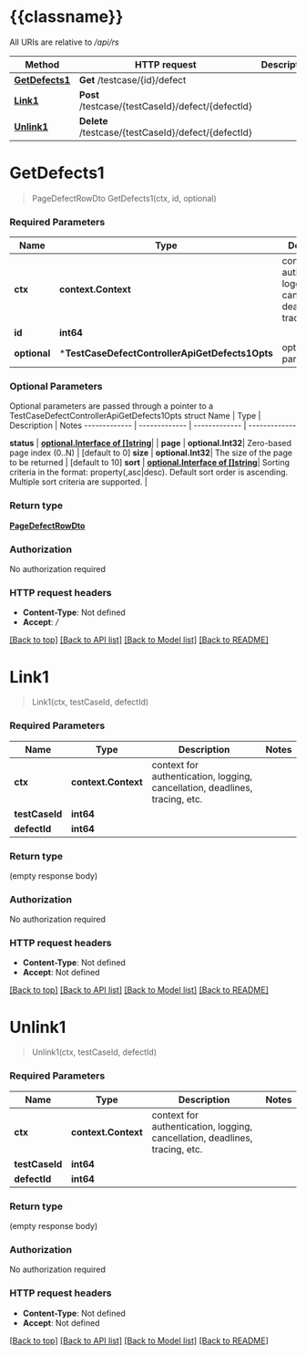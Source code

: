 # {{classname}}

All URIs are relative to */api/rs*

Method | HTTP request | Description
------------- | ------------- | -------------
[**GetDefects1**](TestCaseDefectControllerApi.md#GetDefects1) | **Get** /testcase/{id}/defect | 
[**Link1**](TestCaseDefectControllerApi.md#Link1) | **Post** /testcase/{testCaseId}/defect/{defectId} | 
[**Unlink1**](TestCaseDefectControllerApi.md#Unlink1) | **Delete** /testcase/{testCaseId}/defect/{defectId} | 

# **GetDefects1**
> PageDefectRowDto GetDefects1(ctx, id, optional)


### Required Parameters

Name | Type | Description  | Notes
------------- | ------------- | ------------- | -------------
 **ctx** | **context.Context** | context for authentication, logging, cancellation, deadlines, tracing, etc.
  **id** | **int64**|  | 
 **optional** | ***TestCaseDefectControllerApiGetDefects1Opts** | optional parameters | nil if no parameters

### Optional Parameters
Optional parameters are passed through a pointer to a TestCaseDefectControllerApiGetDefects1Opts struct
Name | Type | Description  | Notes
------------- | ------------- | ------------- | -------------

 **status** | [**optional.Interface of []string**](string.md)|  | 
 **page** | **optional.Int32**| Zero-based page index (0..N) | [default to 0]
 **size** | **optional.Int32**| The size of the page to be returned | [default to 10]
 **sort** | [**optional.Interface of []string**](string.md)| Sorting criteria in the format: property(,asc|desc). Default sort order is ascending. Multiple sort criteria are supported. | 

### Return type

[**PageDefectRowDto**](PageDefectRowDto.md)

### Authorization

No authorization required

### HTTP request headers

 - **Content-Type**: Not defined
 - **Accept**: */*

[[Back to top]](#) [[Back to API list]](../README.md#documentation-for-api-endpoints) [[Back to Model list]](../README.md#documentation-for-models) [[Back to README]](../README.md)

# **Link1**
> Link1(ctx, testCaseId, defectId)


### Required Parameters

Name | Type | Description  | Notes
------------- | ------------- | ------------- | -------------
 **ctx** | **context.Context** | context for authentication, logging, cancellation, deadlines, tracing, etc.
  **testCaseId** | **int64**|  | 
  **defectId** | **int64**|  | 

### Return type

 (empty response body)

### Authorization

No authorization required

### HTTP request headers

 - **Content-Type**: Not defined
 - **Accept**: Not defined

[[Back to top]](#) [[Back to API list]](../README.md#documentation-for-api-endpoints) [[Back to Model list]](../README.md#documentation-for-models) [[Back to README]](../README.md)

# **Unlink1**
> Unlink1(ctx, testCaseId, defectId)


### Required Parameters

Name | Type | Description  | Notes
------------- | ------------- | ------------- | -------------
 **ctx** | **context.Context** | context for authentication, logging, cancellation, deadlines, tracing, etc.
  **testCaseId** | **int64**|  | 
  **defectId** | **int64**|  | 

### Return type

 (empty response body)

### Authorization

No authorization required

### HTTP request headers

 - **Content-Type**: Not defined
 - **Accept**: Not defined

[[Back to top]](#) [[Back to API list]](../README.md#documentation-for-api-endpoints) [[Back to Model list]](../README.md#documentation-for-models) [[Back to README]](../README.md)

